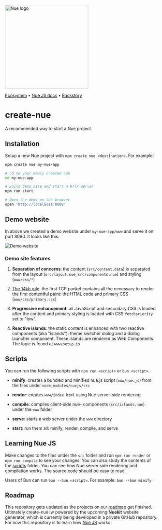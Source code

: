
<a href="https://nuejs.org">
  <img src="https://nuejs.org/global/logo/logo.png" width="275" alt="Nue logo">
</a>

[Ecosystem](//nuejs.org/ecosystem/) •
[Nue JS docs](//nuejs.org/docs/nuejs/) •
[Backstory](//nuejs.org/backstory/)


# create-nue
A recommended way to start a Nue project


## Installation
Setup a new Nue project with `npm create nue <destination>`. For example:

``` sh
npm create nue my-nue-app

# cd to your newly created app
cd my-nue-app

# Build demo site and start a HTTP server
npm run start

# Open the demo on the browser
open "http://localhost:8080"
```

## Demo website
In above we created a demo website under `my-nue-app/www` and serve it on port 8080. It looks like this:

<p><img src="https://nuejs.org/docs/img/create-nue-big.png" style="max-width: 900px" alt="Demo website"></p>


### Demo site features

1. **Separation of concerns**: the content (`src/content.data`) is separated from the layout (`src/layout.nue`, `src/components.nue`) and styling (`www/css/*`)

1. [The 14kb rule][fourteen]: the first TCP packet contains all the necessary to render the first contentful paint: the HTML code and primary CSS (`www/css/primary.css`)

1. **Progressive enhancement**: all JavaScript and secondary CSS is loaded after the content and primary styling is loaded with CSS `fetchpriority` set to "low".

1. **Reactive islands**: the static content is enhanced with two reactive components (aka "islands"): theme switcher dialog and a dialog launcher component. These islands are rendered as Web Components. The logic is found at `www/setup.js`

[fourteen]: https://developer.mozilla.org/en-US/docs/Web/Performance/How_browsers_work#tcp_slow_start_14kb_rule


## Scripts
You can run the following scripts with `npm run <script>` or `bun <script>`.

- **minify**: creates a bundled and minified nue.js script (`www/nue.js`) from the files under `node_modules/nuejs/src`

- **render**: creates `www/index.html` using Nue server-side rendering

- **compile**: compiles client-side nue- components (`src/islands.nue`) under the `www` folder

- **serve**: starts a web server under the `www` directory

- **start**: run them all: minify, render, compile, and serve


## Learning Nue JS
Make changes to the files under the `src` folder and run `npm run render` or `npm run compile` to see your changes. You can also study the contents of the [scripts](scripts) folder. You can see how Nue server side rendering and compilation works. The source code should be easy to read.

Users of Bun can run `bun --bun <script>`. For example: `bun --bun minify`


## Roadmap
This repository gets updated as the projects on our [roadmap](//nuejs.org/roadmap) get finished. Ultimately create-nue iw powered by the upcoming **Nuekit** website generator, which is currently being developed in a private GitHub repository. For now this repository is to learn how [Nue JS](//nuejs.org/docs/nuejs) works.



